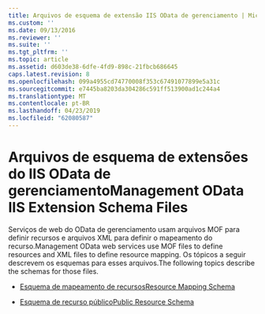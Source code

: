 ```yaml
---
title: Arquivos de esquema de extensão IIS OData de gerenciamento | Microsoft Docs
ms.custom: ''
ms.date: 09/13/2016
ms.reviewer: ''
ms.suite: ''
ms.tgt_pltfrm: ''
ms.topic: article
ms.assetid: d603de38-6dfe-4fd9-898c-21fbcb686645
caps.latest.revision: 8
ms.openlocfilehash: 099a4955cd74770008f353c67491077899e5a31c
ms.sourcegitcommit: e7445ba8203da304286c591ff513900ad1c244a4
ms.translationtype: MT
ms.contentlocale: pt-BR
ms.lasthandoff: 04/23/2019
ms.locfileid: "62080587"
---
```

# <a name="management-odata-iis-extension-schema-files"></a><span data-ttu-id="75278-102">Arquivos de esquema de extensões do IIS OData de gerenciamento</span><span class="sxs-lookup"><span data-stu-id="75278-102">Management OData IIS Extension Schema Files</span></span>

<span data-ttu-id="75278-103">Serviços de web do OData de gerenciamento usam arquivos MOF para definir recursos e arquivos XML para definir o mapeamento do recurso.</span><span class="sxs-lookup"><span data-stu-id="75278-103">Management OData web services use MOF files to define resources and XML files to define resource mapping.</span></span> <span data-ttu-id="75278-104">Os tópicos a seguir descrevem os esquemas para esses arquivos.</span><span class="sxs-lookup"><span data-stu-id="75278-104">The following topics describe the schemas for those files.</span></span>

- [<span data-ttu-id="75278-105">Esquema de mapeamento de recursos</span><span class="sxs-lookup"><span data-stu-id="75278-105">Resource Mapping Schema</span></span>](./resource-mapping-schema.md)

- [<span data-ttu-id="75278-106">Esquema de recurso público</span><span class="sxs-lookup"><span data-stu-id="75278-106">Public Resource Schema</span></span>](./public-resource-schema.md)